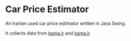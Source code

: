 # Car Price Estimator

An Iranian used car price estimator written in Java Swing.️

It collects data from [bama.ir](https://bama.ir/car) and [bama.ir](https://divar.ir/s/tehran/car)